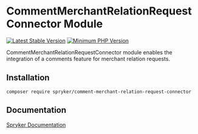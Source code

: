 # CommentMerchantRelationRequestConnector Module
[![Latest Stable Version](https://poser.pugx.org/spryker/comment-merchant-relation-request-connector/v/stable.svg)](https://packagist.org/packages/spryker/comment-merchant-relation-request-connector)
[![Minimum PHP Version](https://img.shields.io/badge/php-%3E%3D%208.2-8892BF.svg)](https://php.net/)

CommentMerchantRelationRequestConnector module enables the integration of a comments feature for merchant relation requests.

## Installation

```
composer require spryker/comment-merchant-relation-request-connector
```

## Documentation

[Spryker Documentation](https://docs.spryker.com)
